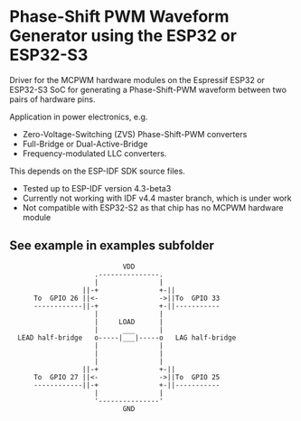 # Phase-Shift PWM Waveform Generator using the ESP32 or ESP32-S3
Driver for the MCPWM hardware modules on the Espressif ESP32
or ESP32-S3 SoC for generating a Phase-Shift-PWM waveform between
two pairs of hardware pins.

Application in power electronics, e.g.
* Zero-Voltage-Switching (ZVS) Phase-Shift-PWM converters
* Full-Bridge or Dual-Active-Bridge
* Frequency-modulated LLC converters.

This depends on the ESP-IDF SDK source files.

 * Tested up to ESP-IDF version 4.3-beta3
 * Currently not working with IDF v4.4 master branch, which is under work
 * Not compatible with ESP32-S2 as that chip has no MCPWM hardware module

 ## See example in examples subfolder

```
                            VDD
                     .---------------.
                     |               |
                  ||-+               +-||
      To  GPIO 26 ||<-               ->||To  GPIO 33
      ------------||-+               +-||-----------
                     |               |
                     |     LOAD      |
                     |      ___      |
  LEAD half-bridge   o-----|___|-----o   LAG half-bridge
                     |               |
                     |               |
                     |               |
                  ||-+               +-||
      To  GPIO 27 ||<-               ->||To  GPIO 25
      ------------||-+               +-||-----------
                     |               |
                     '---------------'
                            GND
```
